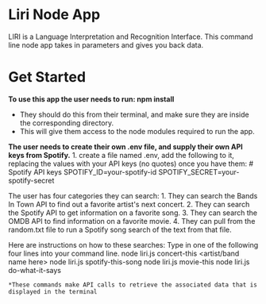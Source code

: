 # Liri Node App

LIRI is a Language Interpretation and Recognition Interface. This command line node app takes in parameters and gives you back data. 

# Get Started

**To use this app the user needs to run: npm install**   
  * They should do this from their terminal, and make sure they are inside the     corresponding directory.
  * This will give them access to the node modules required to run the app.

**The user needs to create their own .env file, and supply their own API keys from Spotify.**
     1. create a file named .env, add the following to it, replacing     the values with your API keys (no quotes) once you have them:
        # Spotify API keys
        SPOTIFY_ID=your-spotify-id
        SPOTIFY_SECRET=your-spotify-secret
    
The user has four categories they can search: 
    1. They can search the Bands In Town API to find out a favorite artist's next          concert.
    2. They can search the Spotify API to get information on a favorite song.
    3. They can search the OMDB API to find information on a favorite movie.
    4. They can pull from the random.txt file to run a Spotify song search of
       the text from that file.

Here are instructions on how to these searches:
    Type in one of the following four lines into your command line.
    node liri.js concert-this <artist/band name here>
    node liri.js spotify-this-song <song name here>
    node liri.js movie-this <movie name here>
    node liri.js do-what-it-says

    *These commands make API calls to retrieve the associated data that is displayed in the terminal


